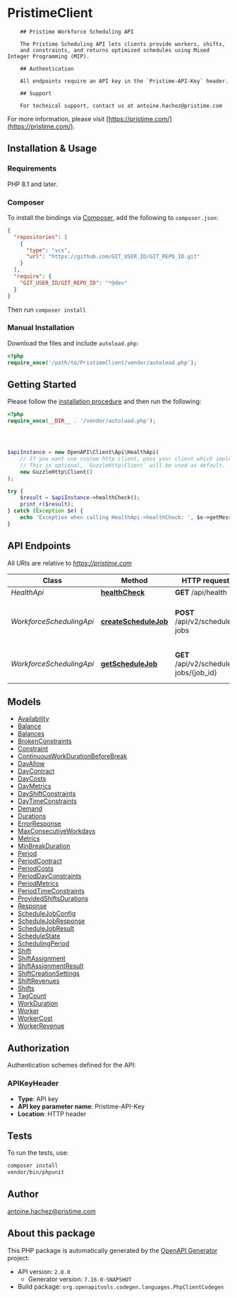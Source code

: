# PristimeClient


        ## Pristime Workforce Scheduling API

        The Pristime Scheduling API lets clients provide workers, shifts,
        and constraints, and returns optimized schedules using Mixed Integer Programming (MIP).

        ## Authentication

        All endpoints require an API key in the `Pristime-API-Key` header.

        ## Support

        For technical support, contact us at antoine.hachez@pristime.com
        

For more information, please visit [https://pristime.com/](https://pristime.com/).

## Installation & Usage

### Requirements

PHP 8.1 and later.

### Composer

To install the bindings via [Composer](https://getcomposer.org/), add the following to `composer.json`:

```json
{
  "repositories": [
    {
      "type": "vcs",
      "url": "https://github.com/GIT_USER_ID/GIT_REPO_ID.git"
    }
  ],
  "require": {
    "GIT_USER_ID/GIT_REPO_ID": "*@dev"
  }
}
```

Then run `composer install`

### Manual Installation

Download the files and include `autoload.php`:

```php
<?php
require_once('/path/to/PristimeClient/vendor/autoload.php');
```

## Getting Started

Please follow the [installation procedure](#installation--usage) and then run the following:

```php
<?php
require_once(__DIR__ . '/vendor/autoload.php');




$apiInstance = new OpenAPI\Client\Api\HealthApi(
    // If you want use custom http client, pass your client which implements `GuzzleHttp\ClientInterface`.
    // This is optional, `GuzzleHttp\Client` will be used as default.
    new GuzzleHttp\Client()
);

try {
    $result = $apiInstance->healthCheck();
    print_r($result);
} catch (Exception $e) {
    echo 'Exception when calling HealthApi->healthCheck: ', $e->getMessage(), PHP_EOL;
}

```

## API Endpoints

All URIs are relative to *https://pristime.com*

Class | Method | HTTP request | Description
------------ | ------------- | ------------- | -------------
*HealthApi* | [**healthCheck**](docs/Api/HealthApi.md#healthcheck) | **GET** /api/health | Read Health
*WorkforceSchedulingApi* | [**createScheduleJob**](docs/Api/WorkforceSchedulingApi.md#createschedulejob) | **POST** /api/v2/schedule-jobs | Create Workforce Schedule Optimization Job
*WorkforceSchedulingApi* | [**getScheduleJob**](docs/Api/WorkforceSchedulingApi.md#getschedulejob) | **GET** /api/v2/schedule-jobs/{job_id} | Get Scheduling Job Status and Results

## Models

- [Availability](docs/Model/Availability.md)
- [Balance](docs/Model/Balance.md)
- [Balances](docs/Model/Balances.md)
- [BrokenConstraints](docs/Model/BrokenConstraints.md)
- [Constraint](docs/Model/Constraint.md)
- [ContinuousWorkDurationBeforeBreak](docs/Model/ContinuousWorkDurationBeforeBreak.md)
- [DayAllow](docs/Model/DayAllow.md)
- [DayContract](docs/Model/DayContract.md)
- [DayCosts](docs/Model/DayCosts.md)
- [DayMetrics](docs/Model/DayMetrics.md)
- [DayShiftConstraints](docs/Model/DayShiftConstraints.md)
- [DayTimeConstraints](docs/Model/DayTimeConstraints.md)
- [Demand](docs/Model/Demand.md)
- [Durations](docs/Model/Durations.md)
- [ErrorResponse](docs/Model/ErrorResponse.md)
- [MaxConsecutiveWorkdays](docs/Model/MaxConsecutiveWorkdays.md)
- [Metrics](docs/Model/Metrics.md)
- [MinBreakDuration](docs/Model/MinBreakDuration.md)
- [Period](docs/Model/Period.md)
- [PeriodContract](docs/Model/PeriodContract.md)
- [PeriodCosts](docs/Model/PeriodCosts.md)
- [PeriodDayConstraints](docs/Model/PeriodDayConstraints.md)
- [PeriodMetrics](docs/Model/PeriodMetrics.md)
- [PeriodTimeConstraints](docs/Model/PeriodTimeConstraints.md)
- [ProvidedShiftsDurations](docs/Model/ProvidedShiftsDurations.md)
- [Response](docs/Model/Response.md)
- [ScheduleJobConfig](docs/Model/ScheduleJobConfig.md)
- [ScheduleJobResponse](docs/Model/ScheduleJobResponse.md)
- [ScheduleJobResult](docs/Model/ScheduleJobResult.md)
- [ScheduleState](docs/Model/ScheduleState.md)
- [SchedulingPeriod](docs/Model/SchedulingPeriod.md)
- [Shift](docs/Model/Shift.md)
- [ShiftAssignment](docs/Model/ShiftAssignment.md)
- [ShiftAssignmentResult](docs/Model/ShiftAssignmentResult.md)
- [ShiftCreationSettings](docs/Model/ShiftCreationSettings.md)
- [ShiftRevenues](docs/Model/ShiftRevenues.md)
- [Shifts](docs/Model/Shifts.md)
- [TagCount](docs/Model/TagCount.md)
- [WorkDuration](docs/Model/WorkDuration.md)
- [Worker](docs/Model/Worker.md)
- [WorkerCost](docs/Model/WorkerCost.md)
- [WorkerRevenue](docs/Model/WorkerRevenue.md)

## Authorization

Authentication schemes defined for the API:
### APIKeyHeader

- **Type**: API key
- **API key parameter name**: Pristime-API-Key
- **Location**: HTTP header


## Tests

To run the tests, use:

```bash
composer install
vendor/bin/phpunit
```

## Author

antoine.hachez@pristime.com

## About this package

This PHP package is automatically generated by the [OpenAPI Generator](https://openapi-generator.tech) project:

- API version: `2.0.0`
    - Generator version: `7.16.0-SNAPSHOT`
- Build package: `org.openapitools.codegen.languages.PhpClientCodegen`
